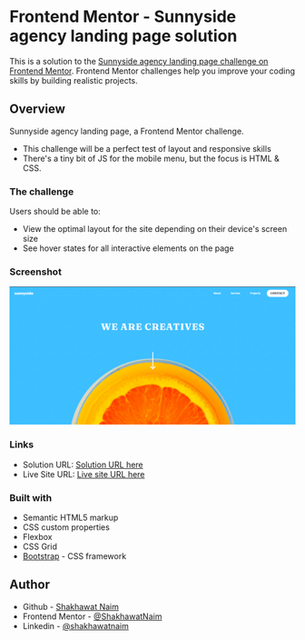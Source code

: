 # Frontend Mentor - Sunnyside agency landing page solution

This is a solution to the [Sunnyside agency landing page challenge on Frontend Mentor](https://www.frontendmentor.io/challenges/sunnyside-agency-landing-page-7yVs3B6ef). Frontend Mentor challenges help you improve your coding skills by building realistic projects.

## Overview

Sunnyside agency landing page, a Frontend Mentor challenge.

- This challenge will be a perfect test of layout and responsive skills
- There's a tiny bit of JS for the mobile menu, but the focus is HTML & CSS.

### The challenge

Users should be able to:

- View the optimal layout for the site depending on their device's screen size
- See hover states for all interactive elements on the page

### Screenshot

![](./design/Screenshot/Screenshot.png)

### Links

- Solution URL: [Solution URL here](https://github.com/ShakhawatNaim/Sunnyside-agency-landing-page.git)
- Live Site URL: [Live site URL here](https://shakhawatnaim.github.io/Sunnyside-agency-landing-page/)

### Built with

- Semantic HTML5 markup
- CSS custom properties
- Flexbox
- CSS Grid
- [Bootstrap](https://getbootstrap.com/) - CSS framework

## Author

- Github - [Shakhawat Naim](https://github.com/ShakhawatNaim)
- Frontend Mentor - [@ShakhawatNaim](https://www.frontendmentor.io/profile/ShakhawatNaim)
- Linkedin - [@shakhawatnaim](https://www.linkedin.com/in/shakhawatnaim/)
